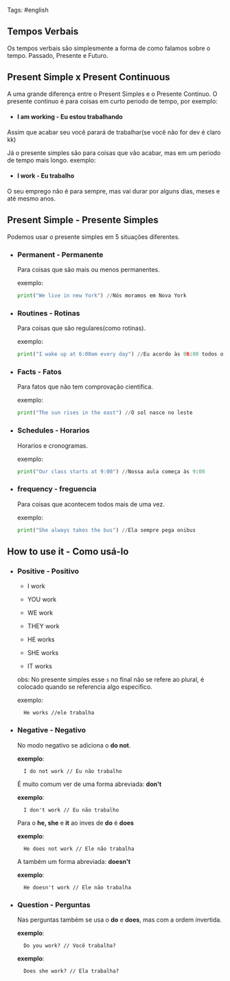
Tags: #english 

## Tempos Verbais
Os tempos verbais são simplesmente a forma de como falamos sobre o tempo. Passado, Presente e Futuro.

## Present Simple x Present Continuous
A uma grande diferença entre o Present Simples e o Presente Continuo. O presente continuo é para coisas em curto periodo de tempo, por exemplo:

- #### I am working - Eu estou trabalhando

Assim que acabar seu você parará de trabalhar(se você não for dev é claro kk)

Já o presente simples são para coisas que vão acabar, mas em um periodo de tempo mais longo. exemplo:

- #### I work - Eu trabalho

O seu emprego não é para sempre, mas vai durar por alguns dias, meses e até mesmo anos.

## Present Simple - Presente Simples

Podemos usar o presente simples em 5 situações diferentes.

- ### Permanent - Permanente
    Para coisas que são mais ou menos permanentes.

    exemplo:
    ```python
    print("We live in new York") //Nós moramos em Nova York
    ```

- ### Routines - Rotinas
    Para coisas que são regulares(como rotinas).

    exemplo:
    ```python
    print("I wake up at 6:00am every day") //Eu acordo às 06:00 todos os dias
    ```
- ### Facts - Fatos
    Para fatos que não tem comprovação cientifica.

    exemplo:
    ```python
    print("The sun rises in the east") //O sol nasce no leste
    ```
- ### Schedules - Horarios
    Horarios e cronogramas.

    exemplo:
    ```python
    print("Our class starts at 9:00") //Nossa aula começa às 9:00
    ```

- ### frequency - freguencia
    Para coisas que acontecem todos mais de uma vez.

    exemplo:
    ```python
    print("She always takes the bus") //Ela sempre pega onibus
    ```
## How to use it - Como usá-lo

- ### Positive - Positivo
    
    - I work
    - YOU work
    - WE work
    - THEY work

    - HE works
    - SHE works
    - IT works

    obs: No presente simples esse `s` no final não se refere ao plural, é colocado quando se referencia algo especifico. 
    
    exemplo: 
        
        He works //ele trabalha
- ### Negative - Negativo
    
    No modo negativo se adiciona o **do not**.

    **exemplo**:
            
        I do not work // Eu não trabalho
    
    É muito comum ver de uma forma abreviada: **don't**

    **exemplo**:
            
        I don't work // Eu não trabalho

    Para o **he, she** e **it** ao inves de **do** é **does**

    **exemplo**:
            
        He does not work // Ele não trabalha
    
    A também um forma abreviada: **doesn't**

    **exemplo**:
            
        He doesn't work // Ele não trabalha

- ### Question - Perguntas
    Nas perguntas também se usa o **do** e **does**, mas com a ordem invertida.

    **exemplo**:
            
        Do you work? // Você trabalha?

    **exemplo**:
            
        Does she work? // Ela trabalha?
